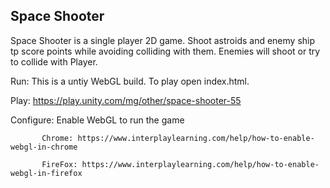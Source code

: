 ## Space Shooter 
  
  Space Shooter is a single player 2D game. Shoot astroids and enemy ship tp score points while avoiding colliding with them.
  Enemies will shoot or try to collide with Player.
  
Run: This is a untiy WebGL build. To play open index.html.

Play: https://play.unity.com/mg/other/space-shooter-55 
      

Configure: Enable WebGL to run the game 

           Chrome: https://www.interplaylearning.com/help/how-to-enable-webgl-in-chrome
           
           FireFox: https://www.interplaylearning.com/help/how-to-enable-webgl-in-firefox
